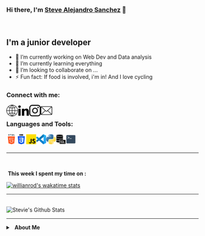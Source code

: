 ### Hi there, I'm [Steve Alejandro Sanchez][website] 👋

<br>

## I'm a junior developer

- 🔭 I’m currently working on Web Dev and Data analysis
- 🌱 I’m currently learning everything
- 👯 I’m looking to collaborate on ...
- ⚡ Fun fact: If food is involved, i'm in! And I love cycling 


### Connect with me:

<!-- Personal Website -->

[<img align="left" alt="stevealejandrosanchez.com" width="30px" src="https://raw.githubusercontent.com/SteveSanchez22/SteveSanchez22/main/Resources/internet.png" />][Website]

<!-- Linkedin -->
[<img align="left" alt="Steve Sanchez Linkedin" width="30px" src="https://raw.githubusercontent.com/SteveSanchez22/SteveSanchez22/main/Resources/linkedin.png" />][Linkedin]

<!-- Instagram -->
[<img align="left" alt="Steve Sanchez Instagram" width="30px" src="https://raw.githubusercontent.com/SteveSanchez22/SteveSanchez22/main/Resources/instagram.png" />][Instagram]

<!-- Mail -->
[<img align="left" alt="Steve Sanchez Email" width="30px" src="https://raw.githubusercontent.com/SteveSanchez22/SteveSanchez22/main/Resources/mail.png" />][Mail]

<br>

### Languages and Tools:


<!-- html -->

[<img align="left" alt="HTML5" width="26px" src="https://raw.githubusercontent.com/SteveSanchez22/SteveSanchez22/main/Resources/html-5.png" />](#)

<!-- css -->

[<img align="left" alt="CSS" width="26px" src="https://raw.githubusercontent.com/SteveSanchez22/SteveSanchez22/main/Resources/css-3.png" />](#)

<!-- js -->
<img align="left" alt="Javascript" width="26px" src="https://raw.githubusercontent.com/SteveSanchez22/SteveSanchez22/main/Resources/js.png" />

<!-- VScode -->
<img align="left" alt="Visual Studio Code" width="26px" src="https://raw.githubusercontent.com/SteveSanchez22/SteveSanchez22/d2ab65ebad98e67bcff75d17e5b65d80a44281cc/Resources/VScode.svg" />

<!-- Python -->
<img align="left" alt="Python" width="26px" src="https://raw.githubusercontent.com/SteveSanchez22/SteveSanchez22/main/Resources/python.png" />

<!-- SQL -->
<img align="left" alt="SQL" width="26px" src="https://raw.githubusercontent.com/SteveSanchez22/SteveSanchez22/main/Resources/sql-server.png" />

<!-- Terminal -->
<img align="left" alt="Terminal" width="26px" src="https://raw.githubusercontent.com/SteveSanchez22/SteveSanchez22/main/Resources/terminal-icon.png" />

<br>
<br>

---
<br>

&nbsp;**This week I spent my time on :**

[![willianrod's wakatime stats](https://github-readme-stats.vercel.app/api/wakatime?username=SteveSanchez22)](#this-week-i-spent-my-time-on)

---

<br>

 <img align="center" alt="Stevie's Github Stats" src="https://github-readme-stats.vercel.app/api?username=SteveSanchez22&count_private=true&hide=prs">


<!-- [![Stevie's GitHub stats]()]() -->

<br>

--- 

<details>
 <summary><b>&nbsp;&nbsp;About&nbsp;Me</b></summary>
</details>

<!-- # Blog posts
TODO: Potential Section for future Website

Read Docs => https://github.com/gautamkrishnar/blog-post-workflow

BLOG-POST-LIST:START
BLOG-POST-LIST:END 

-->


[Website]: https://stevealejandrosanchez.com

[Linkedin]: https://www.linkedin.com/in/steve-alejandro-sanchez/

[Instagram]: https://www.instagram.com/alejo_sancho/

[Mail]: mailto:me@stevealejandrosanchez.com